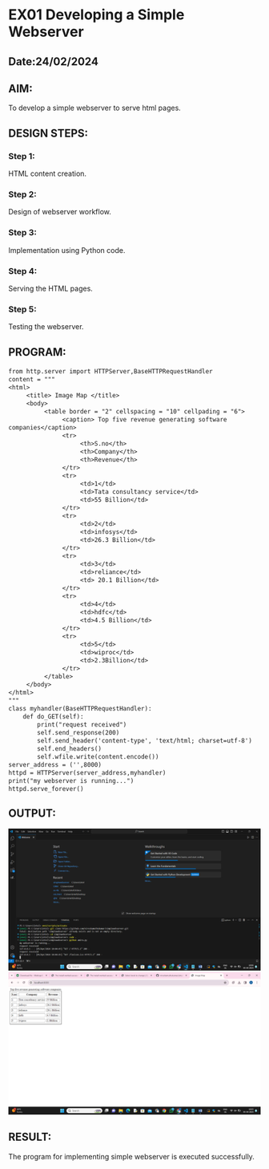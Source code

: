# EX01 Developing a Simple Webserver
## Date:24/02/2024

## AIM:
To develop a simple webserver to serve html pages.

## DESIGN STEPS:
### Step 1: 
HTML content creation.

### Step 2:
Design of webserver workflow.

### Step 3:
Implementation using Python code.

### Step 4:
Serving the HTML pages.

### Step 5:
Testing the webserver.

## PROGRAM:
```
from http.server import HTTPServer,BaseHTTPRequestHandler
content = """
<html>
     <title> Image Map </title>
     <body>
          <table border = "2" cellspacing = "10" cellpading = "6">
               <caption> Top five revenue generating software companies</caption>
               <tr>
                    <th>S.no</th>
                    <th>Company</th>
                    <th>Revenue</th>
               </tr>
               <tr>
                    <td>1</td>
                    <td>Tata consultancy service</td>
                    <td>55 Billion</td>
               </tr>
               <tr>
                    <td>2</td>
                    <td>infosys</td>
                    <td>26.3 Billion</td>
               </tr>
               <tr>
                    <td>3</td>
                    <td>reliance</td>
                    <td> 20.1 Billion</td>
               </tr>
               <tr>
                    <td>4</td>
                    <td>hdfc</td>
                    <td>4.5 Billion</td>
               </tr>
               <tr>
                    <td>5</td>
                    <td>wiproc</td>
                    <td>2.3Billion</td>
               </tr> 
          </table>
     </body>
</html>
"""
class myhandler(BaseHTTPRequestHandler):
    def do_GET(self):
        print("request received")
        self.send_response(200)
        self.send_header('content-type', 'text/html; charset=utf-8')
        self.end_headers()
        self.wfile.write(content.encode())
server_address = ('',8000)
httpd = HTTPServer(server_address,myhandler)
print("my webserver is running...")
httpd.serve_forever()
```

## OUTPUT:
![alt text](<Screenshot 2024-04-05 100606.png>)
![alt text](<Screenshot 2024-04-05 100512.png>)

## RESULT:
The program for implementing simple webserver is executed successfully.
